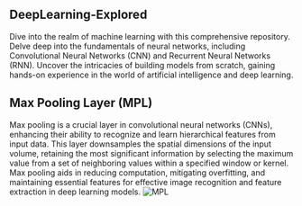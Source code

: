 ## DeepLearning-Explored
Dive into the realm of machine learning with this comprehensive repository. Delve deep into the fundamentals of neural networks, including Convolutional Neural Networks (CNN) and Recurrent Neural Networks (RNN). Uncover the intricacies of building models from scratch, gaining hands-on experience in the world of artificial intelligence and deep learning.
## Max Pooling Layer (MPL) 
Max pooling is a crucial layer in convolutional neural networks (CNNs), enhancing their ability to recognize and learn hierarchical features from input data. This layer downsamples the spatial dimensions of the input volume, retaining the most significant information by selecting the maximum value from a set of neighboring values within a specified window or kernel. Max pooling aids in reducing computation, mitigating overfitting, and maintaining essential features for effective image recognition and feature extraction in deep learning models.
![MPL](https://github.com/SadhaSivamx/DL-Explored/assets/106687593/e5019955-5a78-413b-bac7-cb1d5ae45c0a)
